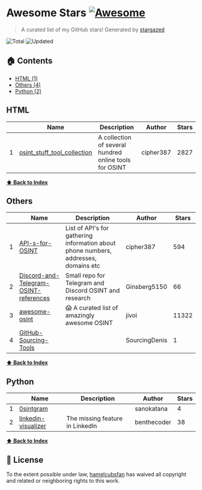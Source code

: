 # Awesome Stars [![Awesome](https://cdn.rawgit.com/sindresorhus/awesome/d7305f38d29fed78fa85652e3a63e154dd8e8829/media/badge.svg)](https://github.com/sindresorhus/awesome)

> A curated list of my GitHub stars! Generated by [stargazed](https://github.com/abhijithvijayan/stargazed)

![Total](https://img.shields.io/badge/Total-7-green.svg)
![Updated](https://img.shields.io/badge/Updated-11--1--2023-blue.svg)

## 🏠 Contents

- [HTML (1)](#html)
- [Others (4)](#others)
- [Python (2)](#python)

## HTML
|  | Name 	|  Description 	| Author  	|  Stars 	|
|---	|---	|---	|---	|---	|
| 1 |  [osint_stuff_tool_collection](https://github.com/cipher387/osint_stuff_tool_collection) | A collection of several hundred online tools for OSINT | cipher387 | 2827 |

**[⬆ Back to Index](#-contents)**

## Others
|  | Name 	|  Description 	| Author  	|  Stars 	|
|---	|---	|---	|---	|---	|
| 1 |  [API-s-for-OSINT](https://github.com/cipher387/API-s-for-OSINT) | List of API&#39;s for gathering information about phone numbers, addresses, domains etc | cipher387 | 594 |
| 2 |  [Discord-and-Telegram-OSINT-references](https://github.com/Ginsberg5150/Discord-and-Telegram-OSINT-references) | Small repo for Telegram and Discord OSINT and research | Ginsberg5150 | 66 |
| 3 |  [awesome-osint](https://github.com/jivoi/awesome-osint) | :scream: A curated list of amazingly awesome OSINT | jivoi | 11322 |
| 4 |  [GitHub-Sourcing-Tools](https://github.com/SourcingDenis/GitHub-Sourcing-Tools) |  | SourcingDenis | 1 |

**[⬆ Back to Index](#-contents)**

## Python
|  | Name 	|  Description 	| Author  	|  Stars 	|
|---	|---	|---	|---	|---	|
| 1 |  [0sintgram](https://github.com/sanokatana/0sintgram) |  | sanokatana | 4 |
| 2 |  [linkedin-visualizer](https://github.com/benthecoder/linkedin-visualizer) | The missing feature in LinkedIn | benthecoder | 38 |

**[⬆ Back to Index](#-contents)**

## 📝 License

To the extent possible under law, [hamelcubsfan](https://github.com/hamelcubsfan) has waived all copyright and related or neighboring rights to this work.


